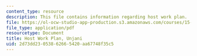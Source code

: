 ```yaml
---
content_type: resource
description: This file contains information regarding host work plan.
file: https://ol-ocw-studio-app-production.s3.amazonaws.com/courses/15-s07-globalhealth-lab-spring-2013/2d73dd23053862665420aa67748f35c5_MIT15_S07S13_host_wor_unj.pdf
file_type: application/pdf
resourcetype: Document
title: Host Work Plan, Unjani
uid: 2d73dd23-0538-6266-5420-aa67748f35c5
---
```

